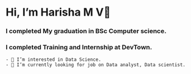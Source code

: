 # Hi, I’m Harisha M V👋 

### I completed My graduation in BSc Computer science.
### I completed Training and Internship at DevTown.
```
- 👀 I’m interested in Data Science.
- 🌱 I’m currently looking for job on Data analyst, Data scientist.
```


<!---
hari512/hari512 is a ✨ special ✨ repository because its `README.md` (this file) appears on your GitHub profile.
You can click the Preview link to take a look at your changes.
--->
